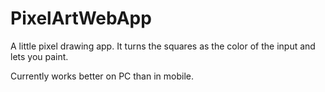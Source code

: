 # PixelArtWebApp

A little pixel drawing app. It turns the squares as the color of the input and lets you paint.

Currently works better on PC than in mobile.
